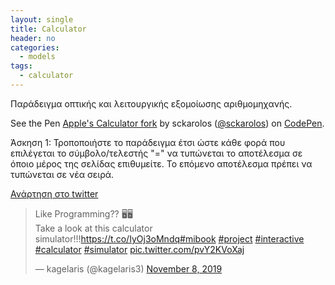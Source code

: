 ```yaml
---
layout: single
title: Calculator
header: no
categories:
  - models
tags:
  - calculator
---
```



Παράδειγμα οπτικής και λειτουργικής εξομοίωσης αριθμομηχανής.

<p data-height="350" data-theme-id="17517" data-slug-hash="vOqewJ" data-default-tab="result" data-user="sckarolos" class='codepen'>See the Pen <a href='http://codepen.io/sckarolos/pen/vOqewJ/'>Apple's Calculator fork</a> by sckarolos (<a href='http://codepen.io/sckarolos'>@sckarolos</a>) on <a href='http://codepen.io'>CodePen</a>.</p>
<script async src="//assets.codepen.io/assets/embed/ei.js"></script>

Άσκηση 1: Τροποποιήστε το παράδειγμα έτσι ώστε κάθε φορά που επιλέγεται το σύμβολο/τελεστής "=" να τυπώνεται το αποτέλεσμα σε όποιο μέρος της σελίδας επιθυμείτε. Το επόμενο αποτέλεσμα πρέπει να τυπώνεται σε νέα σειρά.

[Ανάρτηση στο twitter](https://twitter.com/kagelaris3/status/1192929617251840005?s=20)

<blockquote class="twitter-tweet"><p lang="en" dir="ltr">Like Programming?? 🖥️🖥️<br>Take a look at this calculator simulator!!!<a href="https://t.co/IyOj3oMndq">https://t.co/IyOj3oMndq</a><a href="https://twitter.com/hashtag/mibook?src=hash&amp;ref_src=twsrc%5Etfw">#mibook</a> <a href="https://twitter.com/hashtag/project?src=hash&amp;ref_src=twsrc%5Etfw">#project</a> <a href="https://twitter.com/hashtag/interactive?src=hash&amp;ref_src=twsrc%5Etfw">#interactive</a> <a href="https://twitter.com/hashtag/calculator?src=hash&amp;ref_src=twsrc%5Etfw">#calculator</a> <a href="https://twitter.com/hashtag/simulator?src=hash&amp;ref_src=twsrc%5Etfw">#simulator</a> <a href="https://t.co/pvY2KVoXaj">pic.twitter.com/pvY2KVoXaj</a></p>&mdash; kagelaris (@kagelaris3) <a href="https://twitter.com/kagelaris3/status/1192929617251840005?ref_src=twsrc%5Etfw">November 8, 2019</a></blockquote> <script async src="https://platform.twitter.com/widgets.js" charset="utf-8"></script> 
